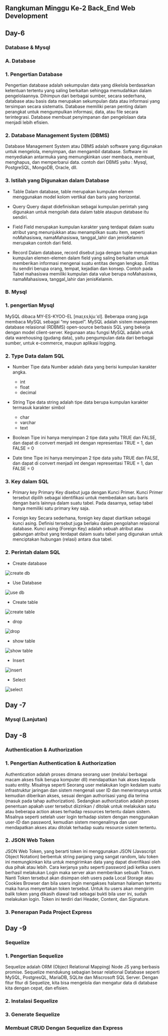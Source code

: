 ## Rangkuman Minggu Ke-2 Back_End Web Development
## Day-6
### Database & Mysql
### A. Database
### 1. Pengertian Database
Pengertian database adalah sekumpulan data yang dikelola berdasarkan ketentuan tertentu yang saling berkaitan sehingga memudahkan dalam pengelolaannya. Dihimpun 
dari berbagai sumber, secara sederhana, database atau basis data merupakan sekumpulan data atau informasi yang tersimpan secara sistematis. Database memiliki 
peran penting dalam perangkat untuk mengumpulkan informasi, data, atau file secara terintegrasi. Database membuat penyimpanan dan pengelolaan data menjadi lebih 
efisien.

### 2. Database Management System (DBMS)
Database Management System atau DBMS adalah software yang digunakan untuk mengelola, menyimpan, dan mengambil database. Software ini menyediakan antarmuka yang 
memungkinkan user membaca, membuat, menghapus, dan memperbarui data. contoh dari DBMS yaitu : Mysql, PostgreSQL, MongoDB, Oracle, dll.

### 3. Istilah yang Digunakan dalam Database
- Table
 Dalam database, table merupakan kumpulan elemen menggunakan model kolom vertikal dan baris yang horizontal.
 
- Query
Query dapat didefinisikan sebagai kumpulan perintah yang digunakan untuk mengolah data dalam table ataupun database itu sendiri.

- Field
Field merupakan kumpulan karakter yang terdapat dalam suatu atribut yang menunjukkan atau menampilkan suatu item, seperti noMahasiswa, namaMahasiswa, 
tanggal_lahir dan jenisKelamin merupakan contoh dari field.

- Record
Dalam database, record disebut juga dengan tuple merupakan kumpulan elemen-elemen dalam field yang saling berkaitan untuk memberikan informasi mengenai suatu entitas 
dengan lengkap. Entitas itu sendiri berupa orang, tempat, kejadian dan konsep. Contoh pada Tabel mahasiswa memiliki kumpulan data value berupa noMahasiswa, 
namaMahasiswa, tanggal_lahir dan jenisKelamin.

### B. Mysql
### 1. pengertian Mysql
MySQL dibaca MY-ES-KYOO-EL [maɪˌɛsˌkjuːˈɛl]. Beberapa orang juga membaca MySQL sebagai “my sequel”. MySQL adalah sistem manajemen database relasional (RDBMS) 
open-source berbasis SQL yang bekerja dengan model client-server.  Kegunaan atau fungsi MySQL adalah untuk data warehousing (gudang data), yaitu pengumpulan data 
dari berbagai sumber, untuk e-commerce, maupun aplikasi logging.

### 2. Type Data dalam SQL
- Number
Tipe data Number adalah data yang berisi kumpulan karakter angka. 
  - int
  - float
  - decimal
  
- String
Tipe data string adalah tipe data berupa kumpulan karakter termasuk karakter simbol
  - char
  - varchar
  - text
  
- Boolean
Tipe ini hanya menyimpan 2 tipe data yaitu TRUE dan FALSE, dan dapat di convert menjadi int dengan representasi TRUE = 1, dan FALSE = 0

- Date time
Tipe ini hanya menyimpan 2 tipe data yaitu TRUE dan FALSE, dan dapat di convert menjadi int dengan representasi TRUE = 1, dan FALSE = 0

### 3. Key dalam SQL
- Primary key
Primary Key disebut juga dengan Kunci Primer. Kunci Primer tersebut dipilih sebagai identifikasi untuk membedakan satu baris dengan baris lainnya dalam suatu tabel.
Pada dasarnya, setiap tabel hanya memiliki satu primary key saja.

- Foreign key
Secara sederhana, foreign key dapat diartikan sebagai kunci asing. Definisi tersebut juga berlaku dalam pengolahan relasional database. Kunci asing (Foreign Key) 
adalah sebuah atribut atau gabungan atribut yang terdapat dalam suatu tabel yang digunakan untuk menciptakan hubungan (relasi) antara dua tabel. 

### 2. Perintah dalam SQL
- Create database

![create db](https://user-images.githubusercontent.com/114325558/200258003-838d8b59-25e5-4678-8575-162a6525dbd8.JPG)

- Use Database

![use db](https://user-images.githubusercontent.com/114325558/200258045-886d9338-d60e-45d2-a48c-cc5e2e31b814.JPG)

- Create table

![create table](https://user-images.githubusercontent.com/114325558/200258138-c1689b92-b871-42f5-8cc3-2740f08f7e88.JPG)

- drop

![drop](https://user-images.githubusercontent.com/114325558/200258285-99ec8790-ffa3-4f61-9c20-f65fee1a7998.JPG)

- show table

![show table](https://user-images.githubusercontent.com/114325558/200258421-8f0d8378-c61e-4270-aee6-d7ae80a201b7.JPG)

- Insert

![insert](https://user-images.githubusercontent.com/114325558/200258791-2ad041f2-77d1-4482-b5a8-296684b3fbba.JPG)

- Select

![select](https://user-images.githubusercontent.com/114325558/200259272-9e3bf7d5-fc08-45a5-ba10-5b3e8c96d20f.JPG)

## Day -7
### Mysql (Lanjutan)

## Day -8
### Authentication & Authorization
### 1. Pengertian Authentication & Authorization
Authentication adalah proses dimana seorang user (melalui berbagai macam akses fisik berupa komputer dll) mendapatkan hak akses kepada suatu entity. Misalnya seperti
Seorang user melakukan login kedalam suatu infrastruktur jaringan dan sistem mengenali user ID dan menerimanya untuk kemudian diberikan akses, sesuai dengan 
authorisasi yang dia terima (masuk pada tahap authorization). Sedangkan authorization adalah proses penentuan apakah user tersebut diizinkan / ditolak untuk
melakukan satu atau beberapa action akses terhadap resources tertentu dalam sistem. Misalnya seperti setelah user login terhadap sistem dengan menggunakan user-ID dan 
password, kemudian sistem mengenalinya dan user mendapatkan akses atau ditolak terhadap suatu resource sistem tertentu.

### 2. JSON Web Token
JSON Web Token, yang berarti token ini menggunakan JSON (Javascript Object Notation) berbentuk string panjang yang sangat random, lalu token ini memungkinkan kita 
untuk mengirimkan data yang dapat diverifikasi oleh dua pihak atau lebih. Cara kerjanya yaitu seperti password jadi ketika users berhasil melakukan Login maka server 
akan memberikan sebuah Token. Nanti Token tersebut akan disimpan oleh users pada Local Storage atau Cookies Browser dan bila users ingin mengakses halaman halaman 
tertentu maka harus menyertakan token tersebut. Untuk itu users akan mengirim balik token yang dikasih diawal tadi sebagai bukti bila user ini, sudah melakukan login.
Token ini terdiri dari Header, Content, dan Signature.

### 3. Penerapan Pada Project Express

## Day -9
### Sequelize
### 1. Pengertian Sequelize
Sequelize adalah ORM (Object Relational Mapping) Node JS yang berbasis promise. Sequelize mendukung sebagian besar relational Database seperti MySQL, PostgresQL, 
MariaDB, SQLite dan Miscrosoft SQL Server. Dengan fitur fitur di Sequelize, kita bisa mengelola dan mengatur data di database kita dengan cepat, dan efisien.

### 2. Instalasi Sequelize
### 3. Generate Sequelize
### Membuat CRUD Dengan Sequelize dan Express










  


